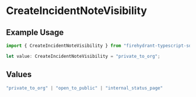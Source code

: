 # CreateIncidentNoteVisibility

## Example Usage

```typescript
import { CreateIncidentNoteVisibility } from "firehydrant-typescript-sdk/models/components";

let value: CreateIncidentNoteVisibility = "private_to_org";
```

## Values

```typescript
"private_to_org" | "open_to_public" | "internal_status_page"
```